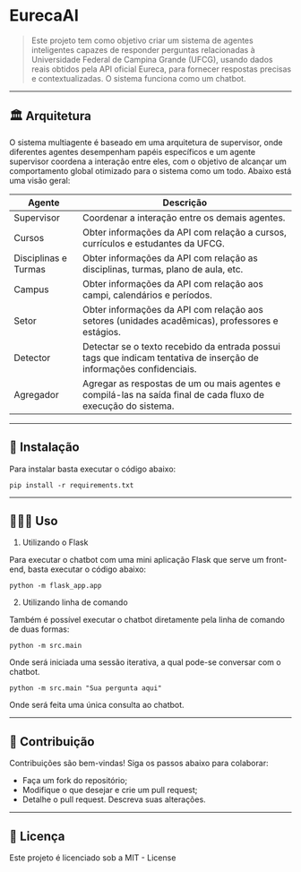 # EurecaAI

> Este projeto tem como objetivo criar um sistema de agentes inteligentes capazes de responder perguntas relacionadas à Universidade Federal de Campina Grande (UFCG), usando dados reais obtidos pela API oficial Eureca, para fornecer respostas precisas e contextualizadas. O sistema funciona como um chatbot.

---
## 🏛️ Arquitetura

O sistema multiagente é baseado em uma arquitetura de supervisor, onde diferentes agentes desempenham papéis específicos e um agente supervisor coordena a interação entre eles, com o objetivo de alcançar um comportamento global otimizado para o sistema como um todo. Abaixo está uma visão geral:

| **Agente**       | **Descrição**                              |
|-------------------|--------------------------------------------|
| Supervisor         | Coordenar a interação entre os demais agentes. |
| Cursos         | Obter informações da API com relação a cursos, currículos e estudantes da UFCG. |
| Disciplinas e Turmas         | Obter informações da API com relação as disciplinas, turmas, plano de aula, etc.|
| Campus         | Obter informações da API com relação aos campi, calendários e períodos. |
| Setor         | Obter informações da API com relação aos setores (unidades acadêmicas), professores e estágios.|
| Detector         | Detectar se o texto recebido da entrada possui tags que indicam tentativa de inserção de informações confidenciais. |
| Agregador         | Agregar as respostas de um ou mais agentes e compilá-las na saída final de cada fluxo de execução do sistema. |

---
## 🚀 Instalação

Para instalar basta executar o código abaixo:

```
pip install -r requirements.txt
```

---
## 👩🏻‍💻 Uso

1. Utilizando o Flask

Para executar o chatbot com uma mini aplicação Flask que serve um front-end, basta executar o código abaixo:

```
python -m flask_app.app
```

2. Utilizando linha de comando

Também é possível executar o chatbot diretamente pela linha de comando de duas formas:

```
python -m src.main
```
Onde será iniciada uma sessão iterativa, a qual pode-se conversar com o chatbot.

```
python -m src.main "Sua pergunta aqui"
```
Onde será feita uma única consulta ao chatbot.


---
## 🤝 Contribuição
Contribuições são bem-vindas! 
Siga os passos abaixo para colaborar: 
- Faça um fork do repositório;
- Modifique o que desejar e crie um pull request;
- Detalhe o pull request. Descreva suas alterações.
---

## 📜 Licença
Este projeto é licenciado sob a MIT - License
